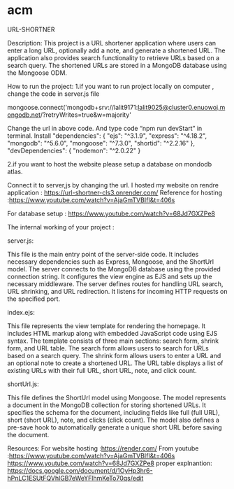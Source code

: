 # acm
URL-SHORTNER


Description:
This project is a URL shortener application where users can enter a long URL, optionally add a note, and generate a shortened URL. 
The application also provides search functionality to retrieve URLs based on a search query. The shortened URLs are stored in a MongoDB database using the Mongoose ODM.

How to run the project: 
1.if you want to run project locally on computer , change the code in server.js file

mongoose.connect('mongodb+srv://lalit9171:lalit9025@cluster0.enuowoj.mongodb.net/?retryWrites=true&w=majority'

Change the url in above code.
And type code “npm run devStart”  in terminal. 
Install 
 "dependencies": {
    "ejs": "^3.1.9",
    "express": "^4.18.2",
    "mongodb": "^5.6.0",
    "mongoose": "^7.3.0",
    "shortid": "^2.2.16"
  },
  "devDependencies": {
    "nodemon": "^2.0.22"
  }


2.if you want to host the website please setup a database on mondodb atlas.

Connect it to server,js by changing the url.
I hosted my website on rendre application  : https://url-shortner-cls3.onrender.com/
Reference for hosting :https://www.youtube.com/watch?v=AjaGmTVBIfI&t=406s

For database setup : https://www.youtube.com/watch?v=68Jd7GXZPe8

The internal working of your project : 

server.js:

This file is the main entry point of the server-side code.
It includes necessary dependencies such as Express, Mongoose, and the ShortUrl model.
The server connects to the MongoDB database using the provided connection string.
It configures the view engine as EJS and sets up the necessary middleware.
The server defines routes for handling URL search, URL shrinking, and URL redirection.
It listens for incoming HTTP requests on the specified port.

index.ejs:

This file represents the view template for rendering the homepage.
It includes HTML markup along with embedded JavaScript code using EJS syntax.
The template consists of three main sections: search form, shrink form, and URL table.
The search form allows users to search for URLs based on a search query.
The shrink form allows users to enter a URL and an optional note to create a shortened URL.
The URL table displays a list of existing URLs with their full URL, short URL, note, and click count.


shortUrl.js:

This file defines the ShortUrl model using Mongoose.
The model represents a document in the MongoDB collection for storing shortened URLs.
It specifies the schema for the document, including fields like full (full URL), short (short URL), note, and clicks (click count).
The model also defines a pre-save hook to automatically generate a unique short URL before saving the document.

Resources:
For website hosting :https://render.com/
From youtube :https://www.youtube.com/watch?v=AjaGmTVBIfI&t=406s
                       https://www.youtube.com/watch?v=68Jd7GXZPe8
proper explnantion: https://docs.google.com/document/d/1OyHp3hr6-hPnLC1ESUtFQVhlGB7eWeYFlhmKeTo70qs/edit
